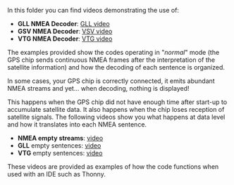 In this folder you can find videos demonstrating the use of:
- **GLL NMEA Decoder**: [GLL video](https://github.com/MicroControleurMonde/RP2040_GPS_NMEA/blob/main/videos/GLL%20NMEA.mp4)
- **GSV NMEA Decoder**: [VSV video](https://github.com/MicroControleurMonde/RP2040_GPS_NMEA/blob/main/videos/GSV%20NMEA.mp4)
- **VTG NMEA Decoder**: [VTG video](https://github.com/MicroControleurMonde/RP2040_GPS_NMEA/blob/main/videos/VTG%20NMEA.mp4)
  
The examples provided show the codes operating in "*normal*" mode (the GPS chip sends continuous NMEA frames after the interpretation of the satellite information) and how the decoding of each sentence is organized.

In some cases, your GPS chip is correctly connected, it emits abundant NMEA streams and yet... when decoding, nothing is displayed! 

This happens when the GPS chip did not have enough time after start-up to accumulate satellite data. It also happens when the chip loses reception of satellite signals.
The following videos show you what happens at data level and how it translates into each NMEA sentence.

- **NMEA empty streams**: [video](https://github.com/MicroControleurMonde/RP2040_GPS_NMEA/blob/main/videos/NMEA%20Empty%20sentences.mp4)
- **GLL** empty sentences: [video](https://github.com/MicroControleurMonde/RP2040_GPS_NMEA/blob/main/videos/GLL%20NMEA%20sentences%20empty.mp4)
- **VTG** empty sentences: [video](https://github.com/MicroControleurMonde/RP2040_GPS_NMEA/blob/main/videos/VTG%20NMEA%20sentences%20empty.mp4)

These videos are provided as examples of how the code functions when used with an IDE such as Thonny.

